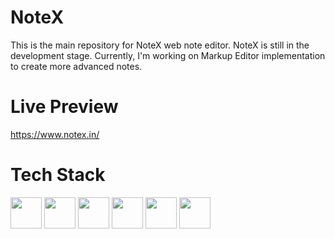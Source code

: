 # NoteX

This is the main repository for NoteX web note editor. NoteX is still in the development stage. Currently, I'm working on Markup Editor implementation to create more advanced notes.

# Live Preview
https://www.notex.in/

# Tech Stack
<img width="50" height="50" src="https://cdn.worldvectorlogo.com/logos/react-2.svg" /> <img width="50" height="50" src="https://cdn.worldvectorlogo.com/logos/redux.svg" /> <img width="50" height="50" src="https://cdn.worldvectorlogo.com/logos/tailwind-css-2.svg" /> <img width="50" height="50" src="https://cdn.worldvectorlogo.com/logos/figma-1.svg" /> <img width="50" height="50" src="https://cdn.worldvectorlogo.com/logos/yarn.svg" /> <img width="50" height="50" src="https://cdn.worldvectorlogo.com/logos/firebase-1.svg" />
